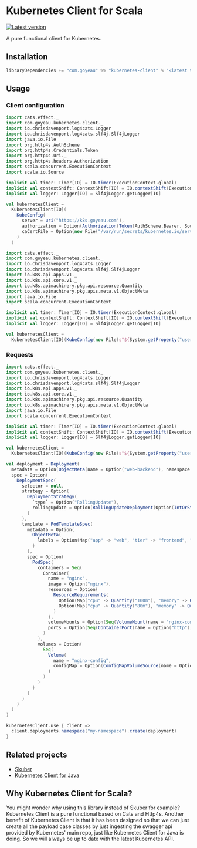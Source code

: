 # Kubernetes Client for Scala

[![Latest version](https://index.scala-lang.org/joan38/kubernetes-client/kubernetes-client/latest.svg?color=blue)](https://index.scala-lang.org/joan38/kubernetes-client/kubernetes-client)

A pure functional client for Kubernetes.

## Installation
```scala
libraryDependencies += "com.goyeau" %% "kubernetes-client" % "<latest version>"
```


## Usage

### Client configuration
```scala
import cats.effect._
import com.goyeau.kubernetes.client._
import io.chrisdavenport.log4cats.Logger
import io.chrisdavenport.log4cats.slf4j.Slf4jLogger
import java.io.File
import org.http4s.AuthScheme
import org.http4s.Credentials.Token
import org.http4s.Uri._
import org.http4s.headers.Authorization
import scala.concurrent.ExecutionContext
import scala.io.Source

implicit val timer: Timer[IO] = IO.timer(ExecutionContext.global)
implicit val contextShift: ContextShift[IO] = IO.contextShift(ExecutionContext.global)
implicit val logger: Logger[IO] = Slf4jLogger.getLogger[IO]

val kubernetesClient =
  KubernetesClient[IO](
    KubeConfig(
      server = uri("https://k8s.goyeau.com"),
      authorization = Option(Authorization(Token(AuthScheme.Bearer, Source.fromFile("/var/run/secrets/kubernetes.io/serviceaccount/token").mkString))),
      caCertFile = Option(new File("/var/run/secrets/kubernetes.io/serviceaccount/ca.crt"))
    )
  )
```

```scala
import cats.effect._
import com.goyeau.kubernetes.client._
import io.chrisdavenport.log4cats.Logger
import io.chrisdavenport.log4cats.slf4j.Slf4jLogger
import io.k8s.api.apps.v1._
import io.k8s.api.core.v1._
import io.k8s.apimachinery.pkg.api.resource.Quantity
import io.k8s.apimachinery.pkg.apis.meta.v1.ObjectMeta
import java.io.File
import scala.concurrent.ExecutionContext

implicit val timer: Timer[IO] = IO.timer(ExecutionContext.global)
implicit val contextShift: ContextShift[IO] = IO.contextShift(ExecutionContext.global)
implicit val logger: Logger[IO] = Slf4jLogger.getLogger[IO]

val kubernetesClient =
  KubernetesClient[IO](KubeConfig(new File(s"${System.getProperty("user.home")}/.kube/config")))
```

### Requests

```scala
import cats.effect._
import com.goyeau.kubernetes.client._
import io.chrisdavenport.log4cats.Logger
import io.chrisdavenport.log4cats.slf4j.Slf4jLogger
import io.k8s.api.apps.v1._
import io.k8s.api.core.v1._
import io.k8s.apimachinery.pkg.api.resource.Quantity
import io.k8s.apimachinery.pkg.apis.meta.v1.ObjectMeta
import java.io.File
import scala.concurrent.ExecutionContext

implicit val timer: Timer[IO] = IO.timer(ExecutionContext.global)
implicit val contextShift: ContextShift[IO] = IO.contextShift(ExecutionContext.global)
implicit val logger: Logger[IO] = Slf4jLogger.getLogger[IO]

val kubernetesClient =
  KubernetesClient[IO](KubeConfig(new File(s"${System.getProperty("user.home")}/.kube/config")))

val deployment = Deployment(
  metadata = Option(ObjectMeta(name = Option("web-backend"), namespace = Option("my-namespace"))),
  spec = Option(
    DeploymentSpec(
      selector = null,
      strategy = Option(
        DeploymentStrategy(
          `type` = Option("RollingUpdate"),
          rollingUpdate = Option(RollingUpdateDeployment(Option(IntOrString("10%")), Option(IntOrString("50%"))))
        )
      ),
      template = PodTemplateSpec(
        metadata = Option(
          ObjectMeta(
            labels = Option(Map("app" -> "web", "tier" -> "frontend", "environment" -> "myenv"))
          )
        ),
        spec = Option(
          PodSpec(
            containers = Seq(
              Container(
                name = "nginx",
                image = Option("nginx"),
                resources = Option(
                  ResourceRequirements(
                    Option(Map("cpu" -> Quantity("100m"), "memory" -> Quantity("128Mi"))),
                    Option(Map("cpu" -> Quantity("80m"), "memory" -> Quantity("64Mi")))
                  )
                ),
                volumeMounts = Option(Seq(VolumeMount(name = "nginx-config", mountPath = "/etc/nginx/conf.d"))),
                ports = Option(Seq(ContainerPort(name = Option("http"), containerPort = 8080)))
              )
            ),
            volumes = Option(
              Seq(
                Volume(
                  name = "nginx-config",
                  configMap = Option(ConfigMapVolumeSource(name = Option("nginx-config")))
                )
              )
            )
          )
        )
      )
    )
  )
)

kubernetesClient.use { client =>
  client.deployments.namespace("my-namespace").create(deployment)
}
```


## Related projects

* [Skuber](https://github.com/doriordan/skuber)
* [Kubernetes Client for Java](https://github.com/fabric8io/kubernetes-client)


## Why Kubernetes Client for Scala?

You might wonder why using this library instead of Skuber for example? Kubernetes Client is a pure functional based on
Cats and Http4s.
Another benefit of Kubernetes Client is that it has been designed so that we can just create all the payload case
classes by just ingesting the swagger api provided by Kubernetes' main repo, just like Kubernetes Client for Java is
doing. So we will always be up to date with the latest Kubernetes API.
